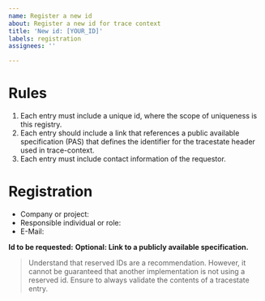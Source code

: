 ```yaml
---
name: Register a new id
about: Register a new id for trace context
title: 'New id: [YOUR_ID]'
labels: registration
assignees: ''

---
```


# Rules
1. Each entry must include a unique id, where the scope of uniqueness is this registry.
2. Each entry should include a link that references a public available specification (PAS) that defines the identifier for the tracestate header used in trace-context.
3. Each entry must include contact information of the requestor.

# Registration

- Company or project:
- Responsible individual or role:
- E-Mail:

**Id to be requested:**
**Optional: Link to a publicly available specification.**

> Understand that reserved IDs are a recommendation. However, it cannot be guaranteed that another implementation is not using a reserved id. Ensure to always validate the contents of a tracestate entry.
